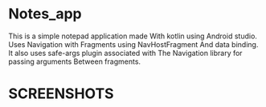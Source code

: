 # Notes_app
This is a simple notepad application made
With kotlin using Android studio.
Uses Navigation with Fragments using NavHostFragment
And data binding.
It also uses safe-args plugin associated with
The Navigation library for passing arguments
Between fragments.

# SCREENSHOTS
